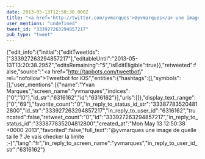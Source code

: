 ```yaml
---
date: 2013-05-13T12:50:38.000Z
title: "<a href='http://twitter.com/yvmarques'>@yvmarques</a> une image de quelle taille ? Je vais checker la limite ;-)″"
user_mentions: "undefined"
tweet_id: "333927263294857217"
pub_type: "tweet"
---
```

{"edit_info":{"initial":{"editTweetIds":["333927263294857217"],"editableUntil":"2013-05-13T13:20:38.295Z","editsRemaining":"5","isEditEligible":true}},"retweeted":false,"source":"<a href=\"http://tapbots.com/tweetbot\" rel=\"nofollow\">Tweetbot for iOS</a>","entities":{"hashtags":[],"symbols":[],"user_mentions":[{"name":"Yvan Marques","screen_name":"yvmarques","indices":["0","10"],"id_str":"6316162","id":"6316162"}],"urls":[]},"display_text_range":["0","69"],"favorite_count":"0","in_reply_to_status_id_str":"333877835204812800","id_str":"333927263294857217","in_reply_to_user_id":"6316162","truncated":false,"retweet_count":"0","id":"333927263294857217","in_reply_to_status_id":"333877835204812800","created_at":"Mon May 13 12:50:38 +0000 2013","favorited":false,"full_text":"@yvmarques une image de quelle taille ? Je vais checker la limite ;-)","lang":"fr","in_reply_to_screen_name":"yvmarques","in_reply_to_user_id_str":"6316162"}
